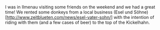 I was in Ilmenau visiting some friends on the weekend and we had a great time! We rented some donkeys from a local business (Esel und Söhne)[http://www.zeitblueten.com/news/esel-vater-sohn/] with the intention of riding with them (and a few cases of beer) to the top of the Kickelhahn.
